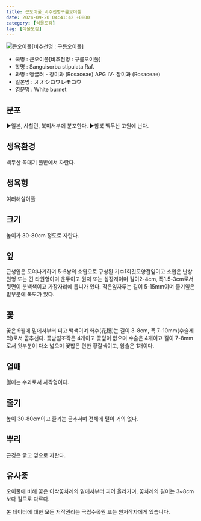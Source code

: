 ```yaml
---
title: 큰오이풀_비추천명구름오이풀
date: 2024-09-20 04:41:42 +0800
category: [식물도감]
tag: [식물도감]
---
```




![큰오이풀[비추천명 : 구름오이풀]](/fileUpload/plants/basic/Rosaceae/Sanguisorba/8149/1_th2.JPG)
- 국명 : 큰오이풀[비추천명 : 구름오이풀]
- 학명 : Sanguisorba stipulata Raf.
- 과명 : 앵글러 - 장미과 (Rosaceae) APG Ⅳ- 장미과 (Rosaceae)
- 일본명 : オオシロワレモコウ
- 영문명 : White burnet


## 분포
▶일본, 사할린, 북미서부에 분포한다.▶함북 백두산 고원에 난다.
## 생육환경
백두산 꼭대기 풀밭에서 자란다. 
## 생육형
여러해살이풀 
## 크기
높이가 30-80cm 정도로 자란다.
## 잎
근생엽은 모여나기하며 5-6쌍의 소엽으로 구성된 기수1회깃모양겹잎이고 소엽은 난상 원형 또는 긴 타원형이며 운두이고 원저 또는 심장저이며 길이2-4cm, 폭1.5-3cm로서 뒷면이 분백색이고 가장자리에 톱니가 있다. 작은잎자루는 길이 5-15mm이며 줄기잎은 밑부분에 복모가 있다.
## 꽃
꽃은 9월에 밑에서부터 피고 백색이며 화수(花穗)는 길이 3-8cm, 폭 7-10mm(수술제외)로서 곧추선다. 꽃받침조각은 4개이고 꽃잎이 없으며 수술은 4개이고 길이 7-8mm로서 윗부분이 다소 넓으며 꽃밥은 연한 황갈색이고, 암술은 1개이다.
## 열매
열매는 수과로서 사각형이다.
## 줄기
높이 30-80cm이고 줄기는 곧추서며 전체에 털이 거의 없다.
## 뿌리
근경은 굵고 옆으로 자란다.
## 유사종
오이풀에 비해 꽃은 이삭꽃차례의 밑에서부터 피어 올라가며, 꽃차례의 길이는 3~8cm보다 길므로 다르다.






본 데이터에 대한 모든 저작권리는 국립수목원 또는 원저작자에게 있습니다.
